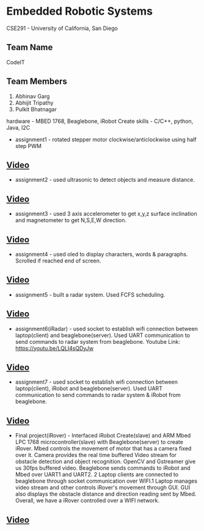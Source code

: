 # Embedded Robotic Systems
CSE291 - University of California, San Diego

## Team Name ##
CodeIT

## Team Members ##
1. Abhinav Garg
2. Abhijit Tripathy
3. Pulkit Bhatnagar

hardware - MBED 1768, Beaglebone, iRobot Create
skills - C/C++, python, Java, I2C

* assignment1 - rotated stepper motor clockwise/anticlockwise using half step PWM
## [Video](https://youtu.be/B-4KtUcY1ow)
* assignment2 - used ultrasonic to detect objects and measure distance.
## [Video](https://youtu.be/vaDhymuwKxo)
* assignment3 - used 3 axis accelerometer to get x,y,z surface inclination and magnetometer to get N,S,E,W direction.
## [Video](https://youtu.be/gX-dk2MojDM)
* assignment4 - used oled to display characters, words & paragraphs. Scrolled if reached end of screen.
## [Video](https://youtu.be/D8ZZfRR-DTo)
* assignment5 - built a radar system. Used FCFS scheduling.
## [Video](https://www.youtube.com/watch?v=We3mmS9L6GY)
* assignment6(iRadar) - used socket to establish wifi connection between laptop(client) and beaglebone(server). Used UART communication to send commands to radar system from beaglebone.  Youtube Link: https://youtu.be/LQLI4sQDyJw
## [Video](https://www.youtube.com/watch?v=TVXw8hi9qRY)
* assignment7 - used socket to establish wifi connection between laptop(client), iRobot and beaglebone(server). Used UART communication to send commands to radar system & iRobot from beaglebone.  
## [Video](https://youtu.be/LQLI4sQDyJw)

* Final project(iRover) - 
Interfaced iRobot Create(slave) and ARM Mbed LPC 1768 microcontroller(slave) with Beaglebone(server) to create iRover. Mbed controls the movement of motor that has a camera fixed over it. Camera provides the real time buffered Video stream for obstacle detection and object recognition. OpenCV and Gstreamer give us 30fps buffered video. Beaglebone sends commands to iRobot and Mbed over UART1 and UART2. 2 Laptop clients are connected to beaglebone through socket communication over WIFI.1 Laptop manages video stream and other controls iRover's movement through GUI. GUI also displays the obstacle distance and direction reading sent by Mbed. Overall, we have a iRover controlled over a WIFI network.
## [Video](https://youtu.be/LQLI4sQDyJw)
